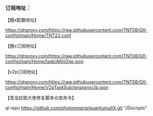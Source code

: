 ### 订阅地址：

【圈x配置地址】 

https://ghproxy.com/https://raw.githubusercontent.com/TNT08/QX-config/main/Home/TNT22.conf

【圈x订阅地址】

https://ghproxy.com/https://raw.githubusercontent.com/TNT08/QX-config/main/Home/task/AllinOne.json

【v2p订阅地址】

https://ghproxy.com/https://raw.githubusercontent.com/TNT08/QX-config/main/Home/V2pTaskSub/sngxprov2p.json

【青龙拉取大佬修复脚本仓库命令】

ql repo https://github.com/photonmang/quantumultX.git "JDscripts"
